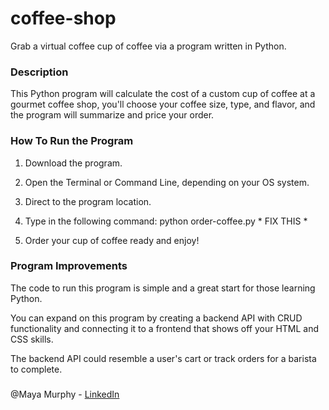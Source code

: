 # coffee-shop
Grab a virtual coffee cup of coffee via a program written in Python. 

### Description
This Python program will calculate the cost of a custom cup of coffee at a gourmet coffee shop,
you'll choose your coffee size, type, and flavor, and the program will summarize and price your order.

### How To Run the Program 
1. Download the program.

2. Open the Terminal or Command Line, depending on your OS system.  

3. Direct to the program location. 

4. Type in the following command: python order-coffee.py * FIX THIS *

5. Order your cup of coffee ready and enjoy! 

### Program Improvements
The code to run this program is simple and a great start for those learning Python. 

You can expand on this program by creating a backend API with CRUD functionality and 
connecting it to a frontend that shows off your HTML and CSS skills. 

The backend API could resemble a user's cart or track orders for a barista to complete.

### 
@Maya Murphy - [LinkedIn](https://www.linkedin.com/in/maya-and-tech/)
